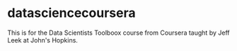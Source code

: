 datasciencecoursera
===================

This is for the Data Scientists Toolboox course from Coursera taught by Jeff Leek at John's Hopkins.
